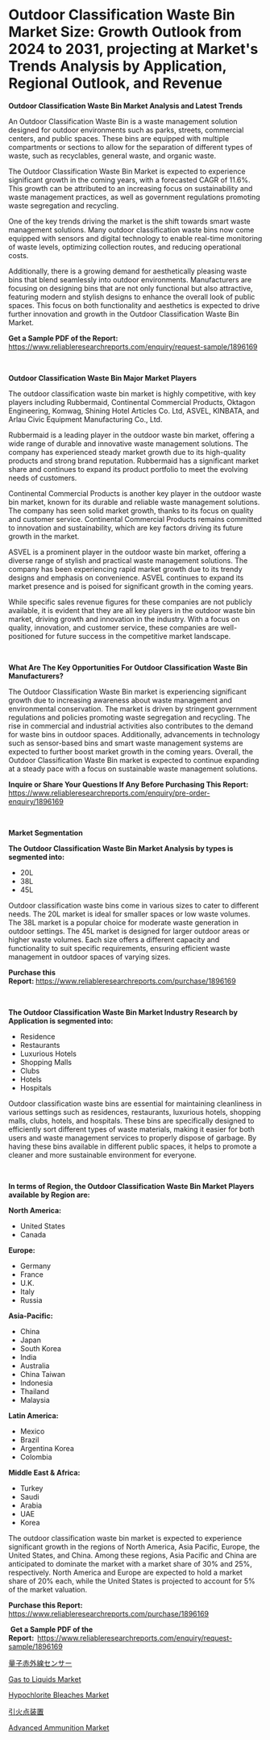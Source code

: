 <p><h1>Outdoor Classification Waste Bin Market Size: Growth Outlook from 2024 to 2031, projecting at Market's Trends Analysis by Application, Regional Outlook, and Revenue</h1></p><p><strong>Outdoor Classification Waste Bin Market Analysis and Latest Trends</strong></p>
<p><p>An Outdoor Classification Waste Bin is a waste management solution designed for outdoor environments such as parks, streets, commercial centers, and public spaces. These bins are equipped with multiple compartments or sections to allow for the separation of different types of waste, such as recyclables, general waste, and organic waste.</p><p>The Outdoor Classification Waste Bin Market is expected to experience significant growth in the coming years, with a forecasted CAGR of 11.6%. This growth can be attributed to an increasing focus on sustainability and waste management practices, as well as government regulations promoting waste segregation and recycling.</p><p>One of the key trends driving the market is the shift towards smart waste management solutions. Many outdoor classification waste bins now come equipped with sensors and digital technology to enable real-time monitoring of waste levels, optimizing collection routes, and reducing operational costs.</p><p>Additionally, there is a growing demand for aesthetically pleasing waste bins that blend seamlessly into outdoor environments. Manufacturers are focusing on designing bins that are not only functional but also attractive, featuring modern and stylish designs to enhance the overall look of public spaces. This focus on both functionality and aesthetics is expected to drive further innovation and growth in the Outdoor Classification Waste Bin Market.</p></p>
<p><strong>Get a Sample PDF of the Report:&nbsp;</strong> <a href="https://www.reliableresearchreports.com/enquiry/request-sample/1896169">https://www.reliableresearchreports.com/enquiry/request-sample/1896169</a></p>
<p>&nbsp;</p>
<p><strong>Outdoor Classification Waste Bin Major Market Players</strong></p>
<p><p>The outdoor classification waste bin market is highly competitive, with key players including Rubbermaid, Continental Commercial Products, Oktagon Engineering, Komwag, Shining Hotel Articles Co. Ltd, ASVEL, KINBATA, and Arlau Civic Equipment Manufacturing Co., Ltd.</p><p>Rubbermaid is a leading player in the outdoor waste bin market, offering a wide range of durable and innovative waste management solutions. The company has experienced steady market growth due to its high-quality products and strong brand reputation. Rubbermaid has a significant market share and continues to expand its product portfolio to meet the evolving needs of customers.</p><p>Continental Commercial Products is another key player in the outdoor waste bin market, known for its durable and reliable waste management solutions. The company has seen solid market growth, thanks to its focus on quality and customer service. Continental Commercial Products remains committed to innovation and sustainability, which are key factors driving its future growth in the market.</p><p>ASVEL is a prominent player in the outdoor waste bin market, offering a diverse range of stylish and practical waste management solutions. The company has been experiencing rapid market growth due to its trendy designs and emphasis on convenience. ASVEL continues to expand its market presence and is poised for significant growth in the coming years.</p><p>While specific sales revenue figures for these companies are not publicly available, it is evident that they are all key players in the outdoor waste bin market, driving growth and innovation in the industry. With a focus on quality, innovation, and customer service, these companies are well-positioned for future success in the competitive market landscape.</p></p>
<p>&nbsp;</p>
<p><strong>What Are The Key Opportunities For Outdoor Classification Waste Bin Manufacturers?</strong></p>
<p><p>The Outdoor Classification Waste Bin market is experiencing significant growth due to increasing awareness about waste management and environmental conservation. The market is driven by stringent government regulations and policies promoting waste segregation and recycling. The rise in commercial and industrial activities also contributes to the demand for waste bins in outdoor spaces. Additionally, advancements in technology such as sensor-based bins and smart waste management systems are expected to further boost market growth in the coming years. Overall, the Outdoor Classification Waste Bin market is expected to continue expanding at a steady pace with a focus on sustainable waste management solutions.</p></p>
<p><strong>Inquire or Share Your Questions If Any Before Purchasing This Report:</strong> <a href="https://www.reliableresearchreports.com/enquiry/pre-order-enquiry/1896169">https://www.reliableresearchreports.com/enquiry/pre-order-enquiry/1896169</a></p>
<p>&nbsp;</p>
<p><strong>Market Segmentation</strong></p>
<p><strong>The Outdoor Classification Waste Bin Market Analysis by types is segmented into:</strong></p>
<p><ul><li>20L</li><li>38L </li><li>45L</li></ul></p>
<p><p>Outdoor classification waste bins come in various sizes to cater to different needs. The 20L market is ideal for smaller spaces or low waste volumes. The 38L market is a popular choice for moderate waste generation in outdoor settings. The 45L market is designed for larger outdoor areas or higher waste volumes. Each size offers a different capacity and functionality to suit specific requirements, ensuring efficient waste management in outdoor spaces of varying sizes.</p></p>
<p><strong>Purchase this Report:&nbsp;</strong><a href="https://www.reliableresearchreports.com/purchase/1896169">https://www.reliableresearchreports.com/purchase/1896169</a></p>
<p>&nbsp;</p>
<p><strong>The Outdoor Classification Waste Bin Market Industry Research by Application is segmented into:</strong></p>
<p><ul><li>Residence</li><li>Restaurants</li><li>Luxurious Hotels</li><li>Shopping Malls</li><li>Clubs</li><li>Hotels</li><li>Hospitals</li></ul></p>
<p><p>Outdoor classification waste bins are essential for maintaining cleanliness in various settings such as residences, restaurants, luxurious hotels, shopping malls, clubs, hotels, and hospitals. These bins are specifically designed to efficiently sort different types of waste materials, making it easier for both users and waste management services to properly dispose of garbage. By having these bins available in different public spaces, it helps to promote a cleaner and more sustainable environment for everyone.</p></p>
<p>&nbsp;</p>
<p><strong>In terms of Region, the Outdoor Classification Waste Bin Market Players available by Region are:</strong></p>
<p>
    <p> <strong> North America: </strong>
        <ul>
            <li>United States</li>
            <li>Canada</li>
        </ul>
        </p> 
    <p> <strong> Europe: </strong>
        <ul>
            <li>Germany</li>
            <li>France</li>
            <li>U.K.</li>
            <li>Italy</li>
            <li>Russia</li>
        </ul>
        </p> 
    <p> <strong> Asia-Pacific: </strong>
        <ul>
            <li>China</li>
            <li>Japan</li>
            <li>South Korea</li>
            <li>India</li>
            <li>Australia</li>
            <li>China Taiwan</li>
            <li>Indonesia</li>
            <li>Thailand</li>
            <li>Malaysia</li>
        </ul>
        </p> 
    <p> <strong> Latin America: </strong>
        <ul>
            <li>Mexico</li>
            <li>Brazil</li>
            <li>Argentina Korea</li>
            <li>Colombia</li>
        </ul>
        </p> 
    <p> <strong> Middle East & Africa: </strong>
        <ul>
            <li>Turkey</li>
            <li>Saudi</li>
            <li>Arabia</li>
            <li>UAE</li>
            <li>Korea</li>
        </ul>
    </p>
    </p>
<p><p>The outdoor classification waste bin market is expected to experience significant growth in the regions of North America, Asia Pacific, Europe, the United States, and China. Among these regions, Asia Pacific and China are anticipated to dominate the market with a market share of 30% and 25%, respectively. North America and Europe are expected to hold a market share of 20% each, while the United States is projected to account for 5% of the market valuation.</p></p>
<p><strong>Purchase this Report: </strong><a href="https://www.reliableresearchreports.com/purchase/1896169">https://www.reliableresearchreports.com/purchase/1896169</a></p>
<p>&nbsp;<strong>Get a Sample PDF of the Report:&nbsp;&nbsp;</strong><a href="https://www.reliableresearchreports.com/enquiry/request-sample/1896169">https://www.reliableresearchreports.com/enquiry/request-sample/1896169</a></p>
<p><strong></strong></p>
<p><p><a href="https://medium.com/@ag1596/%E9%87%8F%E5%AD%90%E8%B5%A4%E5%A4%96%E7%B7%9A%E3%82%BB%E3%83%B3%E3%82%B5%E3%83%BC%E5%B8%82%E5%A0%B4-2031%E5%B9%B4%E3%81%BE%E3%81%A7%E3%81%AE%E3%83%88%E3%83%AC%E3%83%B3%E3%83%89-%E4%BA%88%E6%B8%AC-%E7%AB%B6%E4%BA%89%E5%88%86%E6%9E%90-7b0efdbb58b9">量子赤外線センサー</a></p><p><a href="https://view.publitas.com/reportprime-1/gas-to-liquids-market-insights-market-players-and-forecast-till-2031/">Gas to Liquids Market</a></p><p><a href="https://view.publitas.com/reportprime-1/hypochlorite-bleaches-market-size-growth-and-forecast-from-2024-2031/">Hypochlorite Bleaches Market</a></p><p><a href="https://medium.com/@heavengutkowski2023_37607/%E3%83%95%E3%83%A9%E3%83%83%E3%82%B7%E3%83%A5%E3%83%9D%E3%82%A4%E3%83%B3%E3%83%88%E8%A3%85%E7%BD%AE%E5%B8%82%E5%A0%B4%E3%81%AE%E5%88%86%E6%9E%90%E3%81%A82024%E5%B9%B4%E3%81%8B%E3%82%892031%E5%B9%B4%E3%81%BE%E3%81%A7%E3%81%AE%E4%BA%88%E6%B8%AC%E3%81%95%E3%82%8C%E3%82%8B%E8%A6%8F%E6%A8%A1-d10681603fd9">引火点装置</a></p><p><a href="https://picayune-night-cbd.notion.site/Advanced-Ammunition-Market-Provides-a-Comprehensive-Analysis-Including-a-Macro-Overview-of-the-Marke-5c6d7c883ee540d0afe0746ff0e0fdaa">Advanced Ammunition Market</a></p></p>